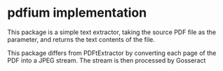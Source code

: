 # pdfium implementation
This package is a simple text extractor, taking the source PDF file as the parameter, and returns the text contents of the file.

This package differs from PDFtExtractor by converting each page of the PDF into a JPEG stream. The stream is then processed by Gosseract

